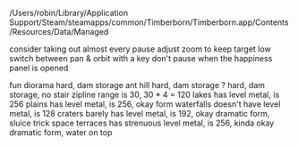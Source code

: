 

/Users/robin/Library/Application Support/Steam/steamapps/common/Timberborn/Timberborn.app/Contents/Resources/Data/Managed

consider taking out almost every pause
adjust zoom to keep target low
switch between pan & orbit with a key
don't pause when the happiness panel is opened

fun
diorama hard, dam storage
ant hill hard, dam storage
? hard, dam storage, no stair
	zipline range is 30, 30 * 4 = 120
	lakes has level metal, is 256
	plains has level metal, is 256, okay form
	waterfalls doesn't have level metal, is 128
	craters barely has level metal, is 192, okay dramatic form, sluice trick space
	terraces has strenuous level metal, is 256, kinda okay dramatic form, water on top


